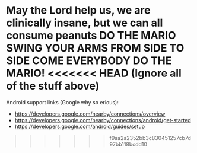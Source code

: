 May the Lord help us, we are clinically insane, but we can all consume peanuts
DO THE MARIO SWING YOUR ARMS FROM SIDE TO SIDE COME EVERYBODY DO THE MARIO!
<<<<<<< HEAD
(Ignore all of the stuff above)
=======

Android support links (Google why so erious):
- https://developers.google.com/nearby/connections/overview
- https://developers.google.com/nearby/connections/android/get-started
- https://developers.google.com/android/guides/setup
>>>>>>> f9aa2a2352bb3c830451257cb7d97bb118bcdd10
